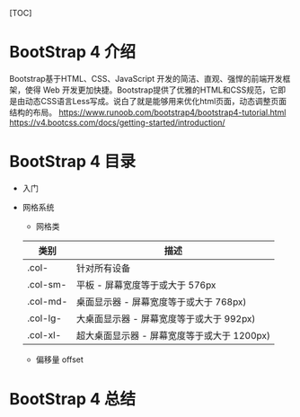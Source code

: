 [TOC]
# BootStrap 4 介绍
Bootstrap基于HTML、CSS、JavaScript 开发的简洁、直观、强悍的前端开发框架，使得 Web 开发更加快捷。Bootstrap提供了优雅的HTML和CSS规范，它即是由动态CSS语言Less写成。说白了就是能够用来优化html页面，动态调整页面结构的布局。
https://www.runoob.com/bootstrap4/bootstrap4-tutorial.html
https://v4.bootcss.com/docs/getting-started/introduction/
# BootStrap 4 目录
* 入门
* 网格系统
    * 网格类

    类别 | 描述
    --- | ---
    .col- |针对所有设备
    .col-sm- | 平板 - 屏幕宽度等于或大于 576px
    .col-md- | 桌面显示器 - 屏幕宽度等于或大于 768px)
    .col-lg- |大桌面显示器 - 屏幕宽度等于或大于 992px)
    .col-xl- | 超大桌面显示器 - 屏幕宽度等于或大于 1200px)
    * 偏移量 offset

# BootStrap 4 总结